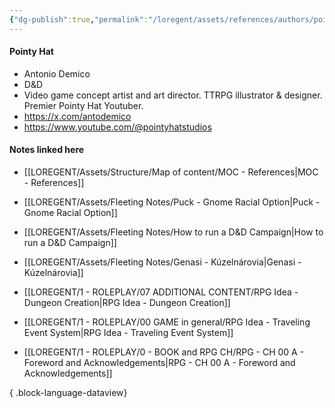 ```yaml
---
{"dg-publish":true,"permalink":"/loregent/assets/references/authors/pointy-hat/"}
---
```



#### Pointy Hat

- Antonio Demico
- D&D
- Video game concept artist and art director. TTRPG illustrator & designer. Premier Pointy Hat Youtuber.
- https://x.com/antodemico
- https://www.youtube.com/@pointyhatstudios


#### Notes linked here

- [[LOREGENT/Assets/Structure/Map of content/MOC - References\|MOC - References]]

- [[LOREGENT/Assets/Fleeting Notes/Puck - Gnome Racial Option\|Puck - Gnome Racial Option]]
- [[LOREGENT/Assets/Fleeting Notes/How to run a D&D Campaign\|How to run a D&D Campaign]]
- [[LOREGENT/Assets/Fleeting Notes/Genasi - Kúzelnárovia\|Genasi - Kúzelnárovia]]
- [[LOREGENT/1 - ROLEPLAY/07 ADDITIONAL CONTENT/RPG Idea - Dungeon Creation\|RPG Idea - Dungeon Creation]]
- [[LOREGENT/1 - ROLEPLAY/00 GAME in general/RPG Idea - Traveling Event System\|RPG Idea - Traveling Event System]]
- [[LOREGENT/1 - ROLEPLAY/0 - BOOK and RPG CH/RPG - CH 00 A - Foreword and Acknowledgements\|RPG - CH 00 A - Foreword and Acknowledgements]]

{ .block-language-dataview}

